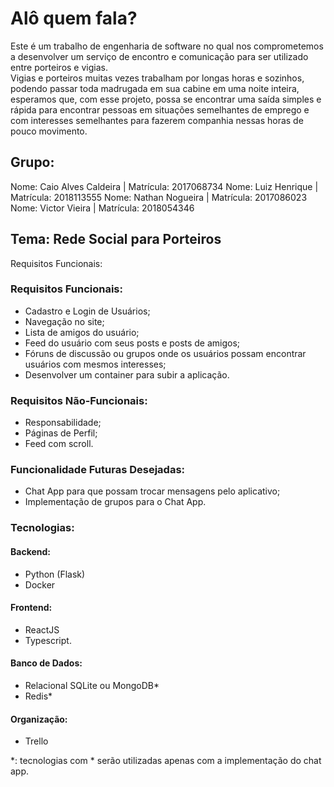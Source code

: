 # Alô quem fala?
Este é um trabalho de engenharia de software no qual nos comprometemos a desenvolver um serviço de encontro e comunicação para ser utilizado entre porteiros e vigias.  
Vigias e porteiros muitas vezes trabalham por longas horas e sozinhos, podendo passar toda madrugada em sua cabine em uma noite inteira, esperamos que, com esse projeto, possa se encontrar uma saída simples e rápida para encontrar pessoas em situações semelhantes de emprego e com interesses semelhantes para fazerem companhia nessas horas de pouco movimento.

## Grupo:
Nome: Caio Alves Caldeira | Matrícula: 2017068734
Nome: Luiz Henrique | Matrícula: 2018113555
Nome: Nathan Nogueira | Matrícula: 2017086023
Nome: Victor Vieira | Matrícula: 2018054346

## Tema: Rede Social para Porteiros
Requisitos Funcionais:

### Requisitos Funcionais:

- Cadastro e Login de Usuários;
- Navegação no site;
- Lista de amigos do usuário;
- Feed do usuário com seus posts e posts de amigos;
- Fóruns de discussão ou grupos onde os usuários possam encontrar usuários com mesmos interesses;
- Desenvolver um container para subir a aplicação.

### Requisitos Não-Funcionais:
- Responsabilidade;
- Páginas de Perfil;
- Feed com scroll.

### Funcionalidade Futuras Desejadas:
- Chat App para que possam trocar mensagens pelo aplicativo;
- Implementação de grupos para o Chat App.

### Tecnologias:

#### Backend:
- Python (Flask)
- Docker

#### Frontend:
- ReactJS
- Typescript.

#### Banco de Dados:
- Relacional SQLite ou MongoDB*
- Redis* 

#### Organização:
- Trello

\*: tecnologias com * serão utilizadas apenas com a implementação do chat app.
